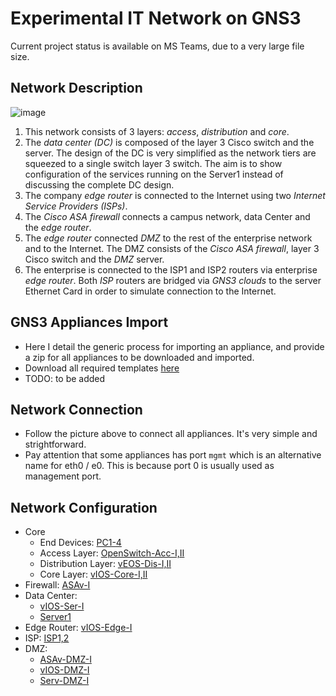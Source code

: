 # Experimental IT Network on GNS3

Current project status is available on MS Teams, due to a very large file size.

## Network Description

![image](https://user-images.githubusercontent.com/69375071/210197317-12a7553f-9dea-4a2c-9336-2f2b721b06b8.png)

1. This network consists of 3 layers: *access*, *distribution* and *core*.
2. The *data center (DC)* is composed of the layer 3 Cisco switch and the server. The design of the DC is very simplified as the network tiers are squeezed to a single switch layer 3 switch. The aim is to show configuration of the services running on the Server1 instead of discussing the complete DC design.
3. The company *edge router* is connected to the Internet using two *Internet Service Providers (ISPs)*.
4. The *Cisco ASA firewall* connects a campus network, data Center and the *edge router*.
5. The *edge router* connected *DMZ* to the rest of the enterprise network and to the Internet. The DMZ consists of the *Cisco ASA firewall*, layer 3 Cisco switch and the *DMZ* server.
6. The enterprise is connected to the ISP1 and ISP2 routers via enterprise *edge router*. Both *ISP* routers  are bridged via *GNS3 clouds* to the server Ethernet Card in order to simulate connection to the Internet.

## GNS3 Appliances Import

- Here I detail the generic process for importing an appliance, and provide a zip for all appliances to be downloaded and imported.
- Download all required templates [here](./Appliances/gns3-appliances.zip)
- TODO: to be added

## Network Connection

- Follow the picture above to connect all appliances. It's very simple and strightforward.
- Pay attention that some appliances has port `mgmt` which is an alternative name for eth0 / e0. This is because port 0 is usually used as management port.

## Network Configuration

- Core
  - End Devices: [PC1-4](./Configuration/PC.md)
  - Access Layer: [OpenSwitch-Acc-I,II](./Configuration/OpenSwitch-Acc.md)
  - Distribution Layer: [vEOS-Dis-I,II](./Configuration/vEOS-Dis.md)
  - Core Layer: [vIOS-Core-I,II](./Configuration/vIOS-Core.md)
- Firewall: [ASAv-I](./Configuration/ASAv-I.md)
- Data Center:
  - [vIOS-Ser-I](./Configuration/vIOS-Ser-I.md)
  - [Server1](./Configuration/Server1.md)
- Edge Router: [vIOS-Edge-I](./Configuration/vIOS-Edge-I.md)
- ISP: [ISP1,2](./Configuration/ISP.md)
- DMZ:
  - [ASAv-DMZ-I](./Configuration/ASAv-DMZ-I.md)
  - [vIOS-DMZ-I](./Configuration/vIOS-DMZ-I.md)
  - [Serv-DMZ-I](./Configuration/Serv-DMZ-I.md)
